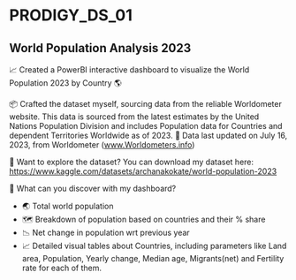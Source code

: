 # PRODIGY_DS_01

## World Population Analysis 2023

📈 Created a PowerBI interactive dashboard to visualize the World Population 2023 by Country 🌎

📦 Crafted the dataset myself, sourcing data from the reliable Worldometer website. This data is sourced from the latest estimates by the United Nations Population Division and includes Population data for Countries and dependent Territories Worldwide as of 2023. 
📅 Data last updated on July 16, 2023, from Worldometer (www.Worldometers.info)

🔗 Want to explore the dataset? You can download my dataset here: https://www.kaggle.com/datasets/archanakokate/world-population-2023

🌟 What can you discover with my dashboard?

- 🌏 Total world population
- 🗺️ Breakdown of population based on countries and their % share
- 📉 Net change in population wrt previous year
- 📈 Detailed visual tables about Countries, including parameters like Land area, Population, Yearly change, Median age, Migrants(net) and Fertility rate for each of them.
